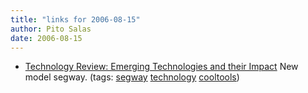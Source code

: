```yaml
---
title: "links for 2006-08-15"
author: Pito Salas
date: 2006-08-15
---
```




  * [Technology Review: Emerging Technologies and their Impact](<http://www.technologyreview.com/read_article.aspx?id=17301>) New model segway. (tags: [segway](<http://del.icio.us/pitosalas/segway>) [technology](<http://del.icio.us/pitosalas/technology>) [cooltools](<http://del.icio.us/pitosalas/cooltools>))
>>


